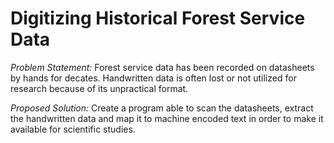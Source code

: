 # Digitizing Historical Forest Service Data

*Problem Statement:* Forest service data has been recorded on datasheets by hands for decates. Handwritten data is often lost or not utilized for research because of its unpractical format. 

*Proposed Solution:* Create a program able to scan the datasheets, extract the handwritten data and map it to machine encoded text in order to make it available for scientific studies. 




